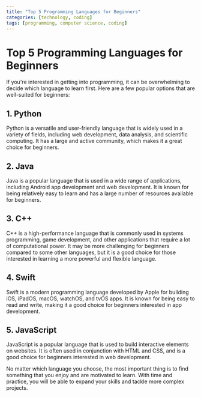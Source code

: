 ```yaml
---
title: "Top 5 Programming Languages for Beginners"
categories: [technology, coding]
tags: [programming, computer science, coding]
---
```


# Top 5 Programming Languages for Beginners

If you're interested in getting into programming, it can be overwhelming to decide which language to learn first. Here are a few popular options that are well-suited for beginners:

## 1. Python

Python is a versatile and user-friendly language that is widely used in a variety of fields, including web development, data analysis, and scientific computing. It has a large and active community, which makes it a great choice for beginners.

## 2. Java

Java is a popular language that is used in a wide range of applications, including Android app development and web development. It is known for being relatively easy to learn and has a large number of resources available for beginners.

## 3. C++

C++ is a high-performance language that is commonly used in systems programming, game development, and other applications that require a lot of computational power. It may be more challenging for beginners compared to some other languages, but it is a good choice for those interested in learning a more powerful and flexible language.

## 4. Swift

Swift is a modern programming language developed by Apple for building iOS, iPadOS, macOS, watchOS, and tvOS apps. It is known for being easy to read and write, making it a good choice for beginners interested in app development.

## 5. JavaScript

JavaScript is a popular language that is used to build interactive elements on websites. It is often used in conjunction with HTML and CSS, and is a good choice for beginners interested in web development.

No matter which language you choose, the most important thing is to find something that you enjoy and are motivated to learn. With time and practice, you will be able to expand your skills and tackle more complex projects.
